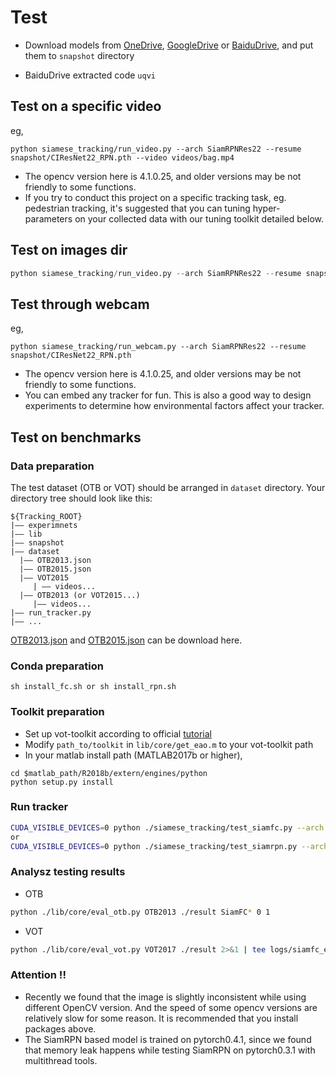 # Test
- Download models from [OneDrive](https://mailccsf-my.sharepoint.com/:f:/g/personal/zhipeng_mail_ccsf_edu/EkWlTFNurBZOh9s37U4BMWoBcQmxvyWPjqjJpuZ0O-cNTg?e=RtBJOX), [GoogleDrive](https://drive.google.com/drive/folders/19dBWxOqZnvM0FsgXGzH2Y7Bg7wgYMEoO?usp=sharing) or [BaiduDrive](https://pan.baidu.com/s/14_4XVoes3IZCe8xt1-GNQg), and put them to `snapshot` directory

- BaiduDrive extracted code `uqvi`

## Test on a specific video
eg,
```
python siamese_tracking/run_video.py --arch SiamRPNRes22 --resume snapshot/CIResNet22_RPN.pth --video videos/bag.mp4
```
- The opencv version here is 4.1.0.25, and older versions may be not friendly to some functions.
- If you try to conduct this project on a specific tracking task, eg. pedestrian tracking, it's suggested that you can tuning hyper-parameters on your collected data with our tuning toolkit detailed below. 

## Test on images dir

```python
python siamese_tracking/run_video.py --arch SiamRPNRes22 --resume snapshot/CIResNet22_RPN.pth --images path/to/jpg/images
```

## Test through webcam
eg,
```
python siamese_tracking/run_webcam.py --arch SiamRPNRes22 --resume snapshot/CIResNet22_RPN.pth
```
- The opencv version here is 4.1.0.25, and older versions may be not friendly to some functions.
- You can embed any tracker for fun. This is also a good way to design experiments to determine how environmental factors affect your tracker.


## Test on benchmarks

### Data preparation

The test dataset (OTB or VOT) should be arranged in `dataset` directory. Your directory tree should look like this:
```
${Tracking_ROOT}
|—— experimnets
|—— lib
|—— snapshot
|—— dataset
  |—— OTB2013.json
  |—— OTB2015.json
  |—— VOT2015
     | —— videos...
  |—— OTB2013 (or VOT2015...)
     |—— videos...
|—— run_tracker.py
|—— ...

```
[OTB2013.json](https://drive.google.com/file/d/1ZV6m2cN_TnM8XKR0q3ElYEz0P23iy2qn/view?usp=sharing) and [OTB2015.json](https://drive.google.com/file/d/1eIq7pCz_ik2toO1l9Npk1WXk4mZPK9_N/view?usp=sharing) can be download here.


### Conda preparation
```
sh install_fc.sh or sh install_rpn.sh
```

### Toolkit preparation
- Set up vot-toolkit according to official [tutorial](http://www.votchallenge.net/howto/integration_channels.html)
- Modify `path_to/toolkit` in `lib/core/get_eao.m` to your vot-toolkit path
- In your matlab install path (MATLAB2017b or higher),
```
cd $matlab_path/R2018b/extern/engines/python
python setup.py install 
```


### Run tracker


```bash
CUDA_VISIBLE_DEVICES=0 python ./siamese_tracking/test_siamfc.py --arch SiamFCRes22 --resume ./snapshot/CIResNet22.pth --dataset OTB2013
or 
CUDA_VISIBLE_DEVICES=0 python ./siamese_tracking/test_siamrpn.py --arch SiamRPNRes22 --resume ./snapshot/CIResNet22_RPN.pth --dataset VOT2017 --cls_type thinner
```


### Analysz testing results
- OTB
```bash
python ./lib/core/eval_otb.py OTB2013 ./result SiamFC* 0 1
```

- VOT
```bash
python ./lib/core/eval_vot.py VOT2017 ./result 2>&1 | tee logs/siamfc_eval.log
```

### Attention !!
- Recently we found that the image is slightly inconsistent while using different OpenCV version. And the speed of some opencv versions are relatively slow for some reason. It is recommended that you install packages above. 
- The SiamRPN based model is trained on pytorch0.4.1, since we found that memory leak happens while testing SiamRPN on pytorch0.3.1 with multithread tools.


<!-- <div id="VOT-TEST"></div>

#### **For VOT**
1) Please refer to VOT official [tutorial](http://www.votchallenge.net/howto/workspace.html) to set up your workspace. <br/>
2) Move `txt` result files to `result` directory in vot-workspace. Please keep directory name coincident with `run_analysis.m`. <br/>
3) run `run_analysis.m` -->
